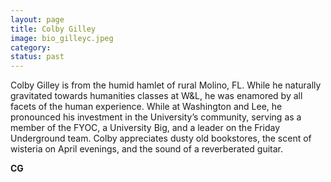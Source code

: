 ```yaml
---
layout: page
title: Colby Gilley
image: bio_gilleyc.jpeg
category:
status: past
---
```


Colby Gilley is from the humid hamlet of rural Molino, FL. While he naturally gravitated towards humanities classes at W&L, he was enamored by all facets of the human experience. While at Washington and Lee, he pronounced his investment in the University’s community, serving as a member of the FYOC, a University Big, and a leader on the Friday Underground team. Colby appreciates dusty old bookstores, the scent of wisteria on April evenings, and the sound of a reverberated guitar.

__CG__
